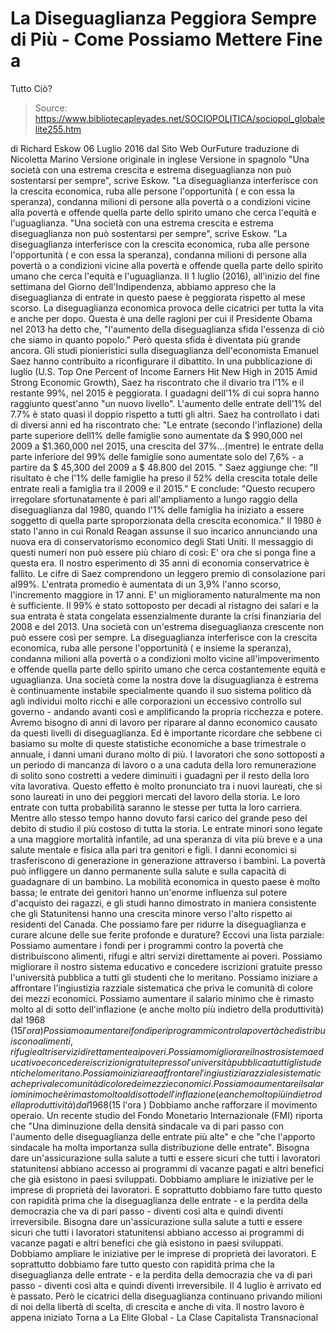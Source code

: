 # La Diseguaglianza Peggiora Sempre di Più - Come Possiamo Mettere Fine a 
Tutto Ciò?

> Source: https://www.bibliotecapleyades.net/SOCIOPOLITICA/sociopol_globalelite255.htm

di Richard Eskow
06 Luglio 2016
dal Sito Web OurFuture
traduzione di Nicoletta Marino
Versione originale in inglese
Versione in spagnolo
"Una società con una estrema crescita e estrema diseguaglianza non può sostentarsi per sempre", scrive Eskow. "La diseguaglianza interferisce con la crescita economica, ruba alle persone l'opportunità ( e con essa la speranza), condanna milioni di persone alla povertà o a condizioni vicine alla povertà e offende quella parte dello spirito umano che cerca l'equità e l'uguaglianza.
"Una società con una estrema crescita e estrema diseguaglianza non può sostentarsi per sempre", scrive Eskow.
"La diseguaglianza interferisce con la crescita economica, ruba alle persone l'opportunità ( e con essa la speranza), condanna milioni di persone alla povertà o a condizioni vicine alla povertà e offende quella parte dello spirito umano che cerca l'equità e l'uguaglianza.
Il 1 luglio (2016), all'inizio del fine settimana del Giorno dell'Indipendenza, abbiamo appreso che la diseguaglianza di entrate in questo paese è peggiorata rispetto al mese scorso. La diseguaglianza economica provoca delle cicatrici per tutta la vita e anche per dopo.
Questa è una delle ragioni per cui il Presidente Obama nel 2013 ha detto che,
"l'aumento della diseguaglianza sfida l'essenza di ciò che siamo in quanto popolo."
Però questa sfida è diventata più grande ancora.
Gli studi pionieristici sulla diseguaglianza dell'economista Emanuel Saez hanno contribuito a riconfigurare il dibattito.
In una pubblicazione di luglio (U.S. Top One Percent of Income Earners Hit New High in 2015 Amid Strong Economic Growth), Saez ha riscontrato che il divario tra l'1% e il restante 99%, nel 2015 è peggiorata.
I guadagni dell'1% di cui sopra hanno raggiunto quest'anno "un nuovo livello". L'aumento delle entrate dell'1% del 7.7% è stato quasi il doppio rispetto a tutti gli altri.
Saez ha controllato i dati di diversi anni ed ha riscontrato che:
"Le entrate (secondo l'inflazione) della parte superiore dell1% delle famiglie sono aumentate da $ 990,000 nel 2009 a $1.360,000 nel 2015, una crescita del 37%...(mentre) le entrate della parte inferiore del 99% delle famiglie sono aumentate solo del 7,6% - a partire da $ 45,300 del 2009 a $ 48.800 del 2015. "
Saez aggiunge che:
"Il risultato è che l'1% delle famiglie ha preso il 52% della crescita totale delle entrate reali a famiglia tra il 2009 e il 2015."
E conclude:
"Questo recupero irregolare sfortunatamente è pari all'ampliamento a lungo raggio della diseguaglianza dal 1980, quando l'1% delle famiglia ha iniziato a essere soggetto di quella parte sproporzionata della crescita economica."
Il 1980 è stato l'anno in cui Ronald Reagan assunse il suo incarico annunciando una nuova era di conservatorismo economico degli Stati Uniti.
Il messaggio di questi numeri non può essere più chiaro di così:
E' ora che si ponga fine a questa era.
Il nostro esperimento di 35 anni di economia conservatrice è fallito.
Le cifre di Saez comprendono un leggero premio di consolazione pari al99%. L'entrata promedio è aumentata di un 3,9% l'anno scorso, l'incremento maggiore in 17 anni. E' un miglioramento naturalmente ma non è sufficiente.
Il 99% è stato sottoposto per decadi al ristagno dei salari e la sua entrata è stata congelata essenzialmente durante la crisi finanziaria del 2008 e del 2013.
Una società con un'estrema diseguaglianza crescente non può essere così per sempre. La diseguaglianza interferisce con la crescita economica, ruba alle persone l'opportunità ( e insieme la speranza), condanna milioni alla povertà o a condizioni molto vicine all'impoverimento e offende quella parte dello spirito umano che cerca costantemente equità e uguaglianza.
Una società come la nostra dove la disuguaglianza è estrema è continuamente instabile specialmente quando il suo sistema politico dà agli individui molto ricchi e alle corporazioni un eccessivo controllo sul governo - andando avanti così e amplificando la propria ricchezza e potere.
Avremo bisogno di anni di lavoro per riparare al danno economico causato da questi livelli di diseguaglianza.
Ed è importante ricordare che sebbene ci basiamo su molte di queste statistiche economiche a base trimestrale o annuale, i danni umani durano molto di più.
I lavoratori che sono sottoposti a un periodo di mancanza di lavoro o a una caduta della loro remunerazione di solito sono costretti a vedere diminuiti i guadagni per il resto della loro vita lavorativa. Questo effetto è molto pronunciato tra i nuovi laureati, che si sono laureati in uno dei peggiori mercati del lavoro della storia.
Le loro entrate con tutta probabilità saranno le stesse per tutta la loro carriera. Mentre allo stesso tempo hanno dovuto farsi carico del grande peso del debito di studio il più costoso di tutta la storia.
Le entrate minori sono legate a una maggiore mortalità infantile, ad una speranza di vita più breve e a una salute mentale e fisica alla pari tra genitori e figli.
I danni economici si trasferiscono di generazione in generazione attraverso i bambini. La povertà può infliggere un danno permanente sulla salute e sulla capacità di guadagnare di un bambino.
La mobilità economica in questo paese è molto bassa; le entrate dei genitori hanno un'enorme influenza sul potere d'acquisto dei ragazzi, e gli studi hanno dimostrato in maniera consistente che gli Statunitensi hanno una crescita minore verso l'alto rispetto ai residenti del Canada.
Che possiamo fare per ridurre la diseguaglianza e curare alcune delle sue ferite profonde e durature?
Eccovi una lista parziale:
Possiamo aumentare i fondi per i programmi contro la povertà che distribuiscono alimenti, rifugi e altri servizi direttamente ai poveri. Possiamo migliorare il nostro sistema educativo e concedere iscrizioni gratuite presso l'università pubblica a tutti gli studenti che lo meritano. Possiamo iniziare a affrontare l'ingiustizia razziale sistematica che priva le comunità di colore dei mezzi economici. Possiamo aumentare il salario minimo che è rimasto molto al di sotto dell'inflazione (e anche molto più indietro della produttività) dal 1968 ($15 l'ora )
Possiamo aumentare i fondi per i programmi contro la povertà che distribuiscono alimenti, rifugi e altri servizi direttamente ai poveri.
Possiamo migliorare il nostro sistema educativo e concedere iscrizioni gratuite presso l'università pubblica a tutti gli studenti che lo meritano.
Possiamo iniziare a affrontare l'ingiustizia razziale sistematica che priva le comunità di colore dei mezzi economici.
Possiamo aumentare il salario minimo che è rimasto molto al di sotto dell'inflazione (e anche molto più indietro della produttività) dal 1968 ($15 l'ora )
Dobbiamo anche rafforzare il movimento operaio.
Un recente studio del Fondo Monetario Internazionale (FMI) riporta che
"Una diminuzione della densità sindacale va di pari passo con l'aumento delle diseguaglianza delle entrate più alte" e che "che l'apporto sindacale ha molta importanza sulla distribuzione delle entrate".
Bisogna dare un'assicurazione sulla salute a tutti e essere sicuri che tutti i lavoratori statunitensi abbiano accesso ai programmi di vacanze pagati e altri benefici che già esistono in paesi sviluppati. Dobbiamo ampliare le iniziative per le imprese di proprietà dei lavoratori. E soprattutto dobbiamo fare tutto questo con rapidità prima che la diseguaglianza delle entrate - e la perdita della democrazia che va di pari passo - diventi così alta e quindi diventi irreversibile.
Bisogna dare un'assicurazione sulla salute a tutti e essere sicuri che tutti i lavoratori statunitensi abbiano accesso ai programmi di vacanze pagati e altri benefici che già esistono in paesi sviluppati.
Dobbiamo ampliare le iniziative per le imprese di proprietà dei lavoratori.
E soprattutto dobbiamo fare tutto questo con rapidità prima che la diseguaglianza delle entrate - e la perdita della democrazia che va di pari passo - diventi così alta e quindi diventi irreversibile.
Il 4 luglio è arrivato ed è passato.
Però le cicatrici della diseguaglianza continuano privando milioni di noi della libertà di scelta, di crescita e anche di vita.
Il nostro lavoro è appena iniziato
Torna a La Elite Global - La Clase Capitalista Transnacional
